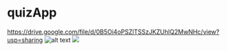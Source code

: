 # quizApp
https://drive.google.com/file/d/0B5Oi4oPSZlTSSzJKZUhIQ2MwNHc/view?usp=sharing
![alt text](https://drive.google.com/open?id=0B5Oi4oPSZlTSSzJKZUhIQ2MwNHc "Description goes here")
<img src="https://drive.google.com/open?id=0B5Oi4oPSZlTSSzJKZUhIQ2MwNHc"/>
